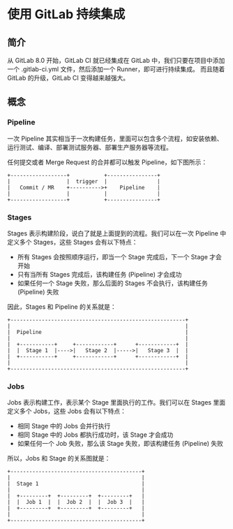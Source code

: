 # **使用 GitLab 持续集成**

## **简介**
从 GitLab 8.0 开始，GitLab CI 就已经集成在 GitLab 中，我们只要在项目中添加一个 .gitlab-ci.yml 文件，然后添加一个 Runner，即可进行持续集成。 而且随着 GitLab 的升级，GitLab CI 变得越来越强大。

## **概念**
### Pipeline
一次 Pipeline 其实相当于一次构建任务，里面可以包含多个流程，如安装依赖、运行测试、编译、部署测试服务器、部署生产服务器等流程。

任何提交或者 Merge Request 的合并都可以触发 Pipeline，如下图所示：

```
+------------------+           +----------------+
|                  |  trigger  |                |
|   Commit / MR    +---------->+    Pipeline    |
|                  |           |                |
+------------------+           +----------------+
```

### Stages

Stages 表示构建阶段，说白了就是上面提到的流程。我们可以在一次 Pipeline 中定义多个 Stages，这些 Stages 会有以下特点：
- 所有 Stages 会按照顺序运行，即当一个 Stage 完成后，下一个 Stage 才会开始
- 只有当所有 Stages 完成后，该构建任务 (Pipeline) 才会成功
- 如果任何一个 Stage 失败，那么后面的 Stages 不会执行，该构建任务 (Pipeline) 失败

因此，Stages 和 Pipeline 的关系就是：

```
+--------------------------------------------------------+
|                                                        |
|  Pipeline                                              |
|                                                        |
|  +-----------+     +------------+      +------------+  |
|  |  Stage 1  |---->|   Stage 2  |----->|   Stage 3  |  |
|  +-----------+     +------------+      +------------+  |
|                                                        |
+--------------------------------------------------------+
```

### Jobs

Jobs 表示构建工作，表示某个 Stage 里面执行的工作。我们可以在 Stages 里面定义多个 Jobs，这些 Jobs 会有以下特点：

- 相同 Stage 中的 Jobs 会并行执行
- 相同 Stage 中的 Jobs 都执行成功时，该 Stage 才会成功
- 如果任何一个 Job 失败，那么该 Stage 失败，即该构建任务 (Pipeline) 失败

所以，Jobs 和 Stage 的关系图就是：

```
+------------------------------------------+
|                                          |
|  Stage 1                                 |
|                                          |
|  +---------+  +---------+  +---------+   |
|  |  Job 1  |  |  Job 2  |  |  Job 3  |   |
|  +---------+  +---------+  +---------+   |
|                                          |
+------------------------------------------+
```
